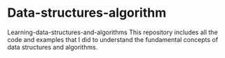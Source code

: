 # Data-structures-algorithm
Learning-data-structures-and-algorithms
This repository includes all the code and examples that I did to understand the fundamental concepts of data structures and algorithms.
